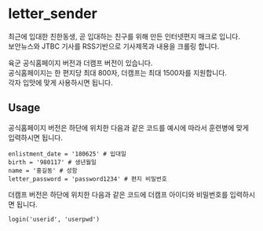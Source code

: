 # letter_sender

최근에 입대한 친한동생, 곧 입대하는 친구를 위해 만든 인터넷편지 매크로 입니다.  
보안뉴스와 JTBC 기사를 RSS기반으로 기사제목과 내용을 크롤링 합니다.  
  
육군 공식홈페이지 버전과 더캠프 버전이 있습니다.  
공식홈페이지는 한 편지당 최대 800자, 더캠프는 최대 1500자를 지원합니다.  
각자 입맛에 맞게 사용하시면 됩니다.  

## Usage

공식홈페이지 버전은 하단에 위치한 다음과 같은 코드를 예시에 따라서 훈련병에 맞게 입력하시면 됩니다.
```
enlistment_date = '180625' # 입대일
birth = '980117' # 생년월일
name = '홍길동' # 성함
letter_password = 'password1234' # 편지 비밀번호
```
  
더캠프 버전은 하단에 위치한 다음과 같은 코드에 더캠프 아이디와 비밀번호를 입력하시면 됩니다.
```
login('userid', 'userpwd')
```
